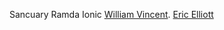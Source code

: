 Sancuary
Ramda
Ionic
[William Vincent](https://wsvincent.com/javascript-currying/).
[Eric Elliott](https://medium.com/javascript-scene/curry-and-function-composition-2c208d774983)
